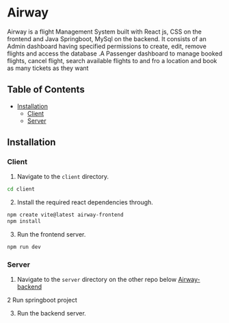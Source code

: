 # Airway

Airway is a flight Management System built with React js, CSS on the frontend and Java Springboot, MySql on the backend. It consists of an Admin dashboard having specified permissions to create, edit, remove flights and access the database .A Passenger dashboard to manage booked flights, cancel flight, search available flights to and fro a location and book as many tickets as they want

## Table of Contents

- [Installation](#Installation)
  - [Client](#Client)
  - [Server](#Server)

## Installation

### Client

1. Navigate to the `client` directory.

```bash
cd client
```

2. Install the required react dependencies through.

```bash
npm create vite@latest airway-frontend
npm install
```

3. Run the frontend server.

```bash
npm run dev
```


### Server

1. Navigate to the `server` directory on the other repo below
[Airway-backend](https://github.com/ChielokaCode/Airway-Java)

2 Run springboot project

3. Run the backend server.
